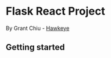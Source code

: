 # Flask React Project

By Grant Chiu - [Hawkeye](#https://hawkeye-app.herokuapp.com/)


## Getting started


